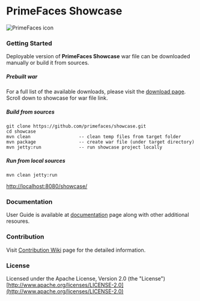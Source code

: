 # PrimeFaces Showcase

![PrimeFaces icon](https://www.primefaces.org/wp-content/uploads/2016/10/prime_logo_new.png)

### Getting Started  

Deployable version of **PrimeFaces Showcase** war file can be downloaded manually or build it from sources.

##### Prebuilt war

For a full list of the available downloads, please visit the [download page](http://www.primefaces.org/downloads). Scroll down to showcase for war file link.

##### Build from sources

```
git clone https://github.com/primefaces/showcase.git
cd showcase
mvn clean                  -- clean temp files from target folder
mvn package                -- create war file (under target directory)
mvn jetty:run              -- run showcase project locally
```

##### Run from local sources

```
mvn clean jetty:run
```

[http://localhost:8080/showcase/](http://localhost:8080/showcase)

### Documentation

User Guide is available at [documentation](http://www.primefaces.org/documentation) page along with other additional resoures.

### Contribution

Visit [Contribution Wiki](https://github.com/primefaces/primefaces/wiki/Contributing-to-Primefaces) page for the detailed information.

### License

Licensed under the Apache License, Version 2.0 (the "License") [http://www.apache.org/licenses/LICENSE-2.0](http://www.apache.org/licenses/LICENSE-2.0)
